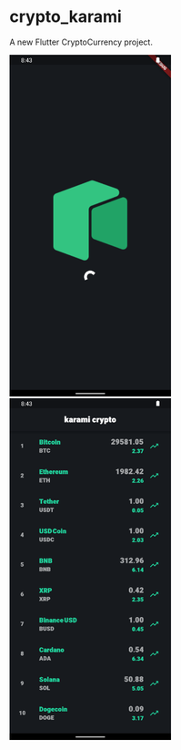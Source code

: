 # crypto_karami

A new Flutter CryptoCurrency project.

<img src="cr1.png" with="600" height="600"> <img src="cr.png" with="600" height="600">

